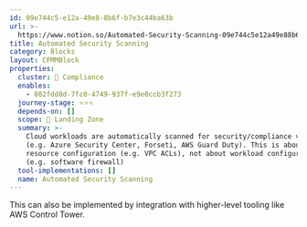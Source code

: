 ```yaml
---
id: 09e744c5-e12a-49e8-8b6f-b7e3c44ba63b
url: >-
  https://www.notion.so/Automated-Security-Scanning-09e744c5e12a49e88b6fb7e3c44ba63b
title: Automated Security Scanning
category: Blocks
layout: CFMMBlock
properties:
  cluster: 🔖 Compliance
  enables:
    - 802fdd8d-7fc0-4749-937f-e9e0ccb3f273
  journey-stage: ⭐️⭐️⭐️
  depends-on: []
  scope: 🛬 Landing Zone
  summary: >-
    Cloud workloads are automatically scanned for security/compliance violations
    (e.g. Azure Security Center, Forseti, AWS Guard Duty). This is about cloud
    resource configuration (e.g. VPC ACLs), not about workload configuration
    (e.g. software firewall)
  tool-implementations: []
  name: Automated Security Scanning
---
```


This can also be implemented by integration with higher-level tooling like AWS Control Tower.